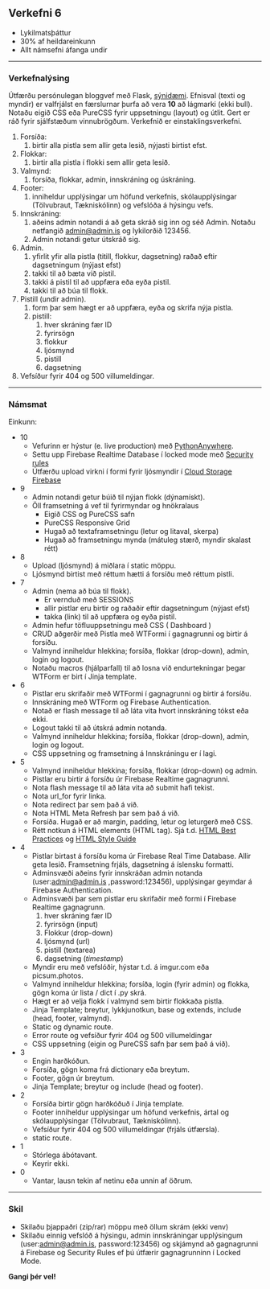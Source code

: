 ## Verkefni 6

- Lykilmatsþáttur
- 30% af heildareinkunn
- Allt námsefni áfanga undir 

---

### Verkefnalýsing

Útfærðu persónulegan bloggvef með Flask, [sýnidæmi](https://blog-admin-ui.netlify.app/). Efnisval (texti og myndir) er valfrjálst en færslurnar þurfa að vera **10** að lágmarki (ekki bull). Notaðu eigið CSS eða PureCSS fyrir uppsetningu (layout) og útlit. Gert er ráð fyrir sjálfstæðum vinnubrögðum.  Verkefnið er einstaklingsverkefni.

1. Forsíða: 
    1. birtir alla pistla sem allir geta lesið, nýjasti birtist efst. 
1. Flokkar:
    1. birtir alla pistla í flokki sem allir geta lesið. 
1. Valmynd: 
    1. forsíða, flokkar, admin, innskráning og úskráning.
1. Footer:
    1. inniheldur upplýsingar um höfund verkefnis, skólaupplýsingar (Tölvubraut, Tækniskólinn) og vefslóða á hýsingu vefs.
1. Innskráning:
    1. aðeins admin notandi á að geta skráð sig inn og séð Admin. Notaðu netfangið admin@admin.is og lykilorðið 123456.
    1. Admin notandi getur útskráð sig.
1. Admin. 
    1. yfirlit yfir alla pistla (titill, flokkur, dagsetning) raðað eftir dagsetningum (nýjast efst)
    1. takki til að bæta við pistil.
    1. takki á pistil til að uppfæra eða eyða pistil.
    1. takki til að búa til flokk.
1. Pistill (undir admin).
    1. form þar sem hægt er að uppfæra, eyða og skrifa nýja pistla. 
    1. pistill: 
        1. hver skráning fær ID 
        1. fyrirsögn 
        1. flokkur 
        1. ljósmynd 
        1. pistill 
        1. dagsetning 
1. Vefsíður fyrir 404 og 500 villumeldingar.

---

### Námsmat 

Einkunn:

- 10 
   - Vefurinn er hýstur (e. live production) með [PythonAnywhere](https://www.pythonanywhere.com/).
   - Settu upp Firebase Realtime Database í locked mode með [Security rules](https://medium.com/@juliomacr/10-firebase-realtime-database-rule-templates-d4894a118a98)   
   - Útfærðu upload virkni í formi fyrir ljósmyndir í [Cloud Storage Firebase](https://firebase.google.com/docs/storage?authuser=0)
- 9
   - Admin notandi getur búið til nýjan flokk (dýnamískt).
   - Öll framsetning á vef til fyrirmyndar og hnökralaus
       - Eigið CSS og PureCSS safn
       - PureCSS Responsive Grid
       - Hugað að textaframsetningu (letur og litaval, skerpa)
       - Hugað að framsetningu mynda (mátuleg stærð, myndir skalast rétt)
- 8 
   - Upload (ljósmynd) á miðlara í static möppu.
   - Ljósmynd birtist með réttum hætti á forsíðu með réttum pistli.
- 7 
    - Admin (nema að búa til flokk). 
        - Er vernduð með SESSIONS
        - allir pistlar eru birtir og raðaðir eftir dagsetningum (nýjast efst)
        - takka (link) til að uppfæra og eyða pistil.
   - Admin hefur töfluuppsetningu með CSS ( Dashboard )
   - CRUD aðgerðir með Pistla með WTFormi í gagnagrunni og birtir á forsíðu. 
   - Valmynd inniheldur hlekkina; forsíða, flokkar (drop-down), admin, login og logout.
   - Notaðu macros (hjálparfall) til að losna við endurtekningar þegar WTForm er birt í Jinja template.
- 6
   - Pistlar eru skrifaðir með WTFormi í gagnagrunni og birtir á forsíðu. 
   - Innskráning með WTForm og Firebase Authentication.
   - Notað er flash message til að láta vita hvort innskráning tókst eða ekki.
   - Logout takki til að útskrá admin notanda. 
   - Valmynd inniheldur hlekkina; forsíða, flokkar (drop-down), admin, login og logout.
   - CSS uppsetning og framsetning á Innskráningu er í lagi.
- 5  
   - Valmynd inniheldur hlekkina; forsíða, flokkar (drop-down) og admin.
   - Pistlar eru birtir á forsíðu úr Firebase Realtime gagnagrunni. 
   - Nota flash message til að láta vita að submit hafi tekist.   
   - Nota url_for fyrir linka.
   - Nota redirect þar sem það á við.
   - Nota HTML Meta Refresh þar sem það á við.
   - Forsíða. Hugað er að margin, padding, letur og leturgerð með CSS.
   - Rétt notkun á HTML elements (HTML tag). Sjá t.d. [HTML Best Practices](https://www.freecodecamp.org/news/html-best-practices/) og [HTML Style Guide](https://www.w3schools.com/html/html5_syntax.asp)
- 4  
   - Pistlar birtast á forsíðu koma úr Firebase Real Time Database.  Allir geta lesið.  Framsetning frjáls, dagsetning á íslensku formatti.     
   - Adminsvæði aðeins fyrir innskráðan admin notanda (user:admin@admin.is ,password:123456), upplýsingar geymdar á Firebase Authentication.
   - Adminsvæði þar sem pistlar eru skrifaðir með formi í Firebase Realtime gagnagrunn.  
        1. hver skráning fær ID 
        1. fyrirsögn (input)
        1. Flokkur  (drop-down)
        1. ljósmynd (url)
        1. pistill (textarea)
        1. dagsetning (_timestamp_)
   - Myndir eru með vefslóðir, hýstar t.d. á imgur.com eða picsum.photos. 
   - Valmynd inniheldur hlekkina; forsíða, login (fyrir admin) og flokka, gögn koma úr lista / dict í .py skrá.
   - Hægt er að velja flokk í valmynd sem birtir flokkaða pistla.
   - Jinja Template; breytur, lykkjunotkun, base og extends, include (head, footer, valmynd).
   - Static og dynamic route.
   - Error route og vefsíður fyrir 404 og 500 villumeldingar
   - CSS uppsetning (eigin og PureCSS safn þar sem það á við).
- 3 
   - Engin harðkóðun.
   - Forsíða, gögn koma frá dictionary eða breytum.
   - Footer, gögn úr breytum.
   - Jinja Template; breytur og include (head og footer).
- 2 
   - Forsíða birtir gögn harðkóðuð í Jinja template.  
   - Footer inniheldur upplýsingar um höfund verkefnis, ártal og skólaupplýsingar (Tölvubraut, Tækniskólinn).
   - Vefsíður fyrir 404 og 500 villumeldingar (frjáls útfærsla).
   - static route.
- 1 
   - Stórlega ábótavant.
   - Keyrir ekki.
- 0 
   - Vantar, lausn tekin af netinu eða unnin af öðrum.

---

### Skil

- Skilaðu þjappaðri (zip/rar) möppu með öllum skrám (ekki venv) 
- Skilaðu einnig vefslóð á hýsingu, admin innskráningar upplýsingum (user:admin@admin.is, password:123456) og skjámynd að gagnagrunni á Firebase og Security Rules ef þú útfærir gagnagrunninn í Locked Mode.

**Gangi þér vel!**

